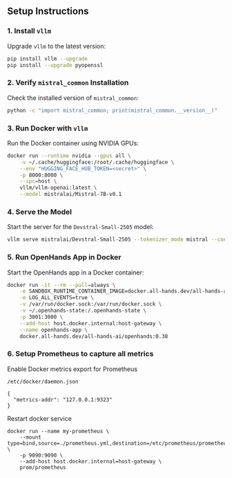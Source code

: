 
## Setup Instructions

### 1. Install `vllm`
Upgrade `vllm` to the latest version:

```bash
pip install vllm --upgrade
pip install --upgrade pyopenssl
````

### 2. Verify `mistral_common` Installation

Check the installed version of `mistral_common`:

```bash
python -c "import mistral_common; print(mistral_common.__version__)"
```

### 3. Run Docker with `vllm`

Run the Docker container using NVIDIA GPUs:

```bash
docker run --runtime nvidia --gpus all \
    -v ~/.cache/huggingface:/root/.cache/huggingface \
    --env "HUGGING_FACE_HUB_TOKEN=<secret>" \
    -p 8000:8000 \
    --ipc=host \
    vllm/vllm-openai:latest \
    --model mistralai/Mistral-7B-v0.1
```

### 4. Serve the Model

Start the server for the `Devstral-Small-2505` model:

```bash
vllm serve mistralai/Devstral-Small-2505 --tokenizer_mode mistral --config_format mistral --load_format mistral --tool-call-parser mistral --enable-auto-tool-choice --tensor-parallel-size 8
```



### 5. Run OpenHands App in Docker

Start the OpenHands app in a Docker container:

```bash
docker run -it --rm --pull=always \
    -e SANDBOX_RUNTIME_CONTAINER_IMAGE=docker.all-hands.dev/all-hands-ai/runtime:0.38-nikolaik \
    -e LOG_ALL_EVENTS=true \
    -v /var/run/docker.sock:/var/run/docker.sock \
    -v ~/.openhands-state:/.openhands-state \
    -p 3001:3000 \
    --add-host host.docker.internal:host-gateway \
    --name openhands-app \
    docker.all-hands.dev/all-hands-ai/openhands:0.38
```

### 6. Setup Prometheus to capture all metrics

Enable Docker metrics export for Prometheus

`/etc/docker/daemon.json`

```
{
  "metrics-addr": "127.0.0.1:9323"
}
```

Restart docker service

```
docker run --name my-prometheus \
    --mount type=bind,source=./prometheus.yml,destination=/etc/prometheus/prometheus.yml \
    -p 9090:9090 \
    --add-host host.docker.internal=host-gateway \
    prom/prometheus
```
